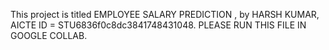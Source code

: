 This project is titled EMPLOYEE SALARY PREDICTION , by HARSH KUMAR, AICTE ID = STU6836f0c8dc3841748431048. PLEASE RUN THIS FILE IN GOOGLE COLLAB.
